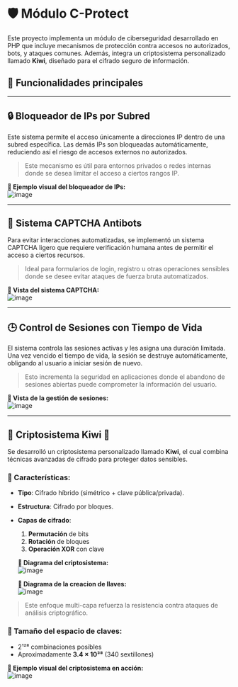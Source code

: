 # 🛡️ Módulo C-Protect

Este proyecto implementa un módulo de ciberseguridad desarrollado en PHP que incluye mecanismos de protección contra accesos no autorizados, bots, y ataques comunes. Además, integra un criptosistema personalizado llamado **Kiwi**, diseñado para el cifrado seguro de información.

## 📌 Funcionalidades principales

---

## 🔒 Bloqueador de IPs por Subred

Este sistema permite el acceso únicamente a direcciones IP dentro de una subred específica. Las demás IPs son bloqueadas automáticamente, reduciendo así el riesgo de accesos externos no autorizados.

> Este mecanismo es útil para entornos privados o redes internas donde se desea limitar el acceso a ciertos rangos IP.

**📸 Ejemplo visual del bloqueador de IPs:**  
![image](https://github.com/user-attachments/assets/4a7d3938-6d80-46f4-bb2c-5128ace239b8)


---

## 🤖 Sistema CAPTCHA Antibots

Para evitar interacciones automatizadas, se implementó un sistema CAPTCHA ligero que requiere verificación humana antes de permitir el acceso a ciertos recursos.

> Ideal para formularios de login, registro u otras operaciones sensibles donde se desee evitar ataques de fuerza bruta automatizados.

**📸 Vista del sistema CAPTCHA:**  
![image](https://github.com/user-attachments/assets/8abe380d-5c67-41f1-b9b0-dec7ecf6c9b7)


---

## 🕒 Control de Sesiones con Tiempo de Vida

El sistema controla las sesiones activas y les asigna una duración limitada. Una vez vencido el tiempo de vida, la sesión se destruye automáticamente, obligando al usuario a iniciar sesión de nuevo.

> Esto incrementa la seguridad en aplicaciones donde el abandono de sesiones abiertas puede comprometer la información del usuario.

**📸 Vista de la gestión de sesiones:**  
![image](https://github.com/user-attachments/assets/2f305247-4983-4f3c-9779-7eedb0bffa3f)


---

## 🧬 Criptosistema Kiwi 🔐

Se desarrolló un criptosistema personalizado llamado **Kiwi**, el cual combina técnicas avanzadas de cifrado para proteger datos sensibles.

### 🔑 Características:

- **Tipo**: Cifrado híbrido (simétrico + clave pública/privada).
- **Estructura**: Cifrado por bloques.
- **Capas de cifrado**:
  1. **Permutación** de bits
  2. **Rotación** de bloques
  3. **Operación XOR** con clave

 
  **📸 Diagrama del criptosistema:**  
  ![image](https://github.com/user-attachments/assets/af851d46-ffeb-4080-9a63-ac7fbbae19c6)



  **📸 Diagrama de la creacion de llaves:**  
  ![image](https://github.com/user-attachments/assets/2e9756b9-e8cf-4a33-bed9-233508e21a95)



> Este enfoque multi-capa refuerza la resistencia contra ataques de análisis criptográfico.

### 🔐 Tamaño del espacio de claves:

- 2¹²⁸ combinaciones posibles
- Aproximadamente **3.4 × 10³⁸** (340 sextillones)

**📸 Ejemplo visual del criptosistema en acción:**  
![image](https://github.com/user-attachments/assets/897476d7-85cc-43d7-9c55-d3825ab715e2)

